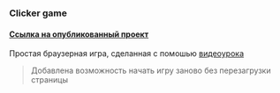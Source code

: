 ### Clicker game
#### [Ссылка на опубликованный проект](https://d-sapockij.github.io/clicker-game/)

Простая браузерная игра, сделанная с помошью [видеоурока](https://www.youtube.com/watch?v=sn1ffZ6I9Qw)

> Добавлена возможность начать игру заново без перезагрузки страницы
